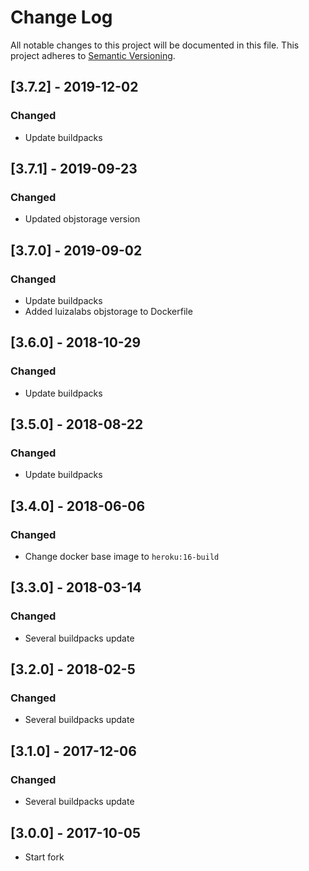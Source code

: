 # Change Log
All notable changes to this project will be documented in this file.
This project adheres to [Semantic Versioning](http://semver.org/).

## [3.7.2] - 2019-12-02
### Changed
- Update buildpacks

## [3.7.1] - 2019-09-23
### Changed
- Updated objstorage version

## [3.7.0] - 2019-09-02
### Changed
- Update buildpacks
- Added luizalabs objstorage to Dockerfile

## [3.6.0] - 2018-10-29
### Changed
- Update buildpacks

## [3.5.0] - 2018-08-22
### Changed
- Update buildpacks

## [3.4.0] - 2018-06-06
### Changed
- Change docker base image to `heroku:16-build`

## [3.3.0] - 2018-03-14
### Changed
- Several buildpacks update

## [3.2.0] - 2018-02-5
### Changed
- Several buildpacks update

## [3.1.0] - 2017-12-06
### Changed
- Several buildpacks update

## [3.0.0] - 2017-10-05
- Start fork
